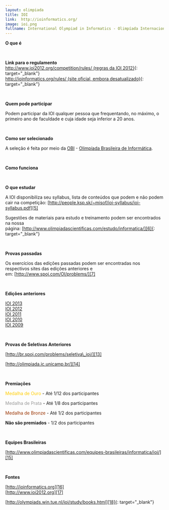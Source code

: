 ```yaml
---
layout: olimpiada
title: IOI
link:  http://ioinformatics.org/
image: ioi.png
fullname: International Olympiad in Informatics - Olimpíada Internacional de Informática
---
```



**O que é**

 

**Link para o regulamento**  
 [http://www.ioi2012.org/competition/rules/ (regras da IOI 2012)][2]{: target="_blank"}  
 [http://ioinformatics.org/rules/ (site oficial, embora desatualizado)][3]{: target="_blank"}

 

**Quem pode participar**

Podem participar da IOI qualquer pessoa que frequentando, no máximo, o primeiro ano de faculdade e cuja idade seja inferior a 20 anos.

 

<strong> Como ser selecionado</strong>

A seleção é feita por meio da [OBI][4] - [Olimpíada Brasileira de Informática][4].

 

**Como funciona**

 

**O que estudar**

A IOI disponibiliza seu syllabus, lista de conteúdos que podem e não podem cair na competição: [http://people.ksp.sk/~misof/ioi-syllabus/ioi-syllabus.pdf][5]

Sugestões de materiais para estudo e treinamento podem ser encontrados na nossa página: [http://www.olimpiadascientificas.com/estudo/informatica/][6]{: target="_blank"}

 

**Provas passadas**

Os exercícios das edições passadas podem ser encontradas nos respectivos sites das edições anteriores e em: [http://www.spoj.com/OI/problems/][7]

 

**Edições anteriores**

[IOI 2013][8]  
 [IOI 2012][9]  
 [IOI 2011][10]  
 [IOI 2010][11]  
 [IOI 2009][12]

 

**Provas de Seletivas Anteriores**

[http://br.spoj.com/problems/seletiva\_ioi/][13]

[http://olimpiada.ic.unicamp.br/][14]

 

**Premiações**

<span style="color: #ffcc00">Medalha de Ouro </span>- Até 1/12 dos participantes

<span style="color: #999999">Medalha de Prata</span> - Até 1/8 dos participantes

<span style="color: #993300">Medalha de Bronze</span> - Até 1/2 dos participantes

**Não são premiados** - 1/2 dos participantes

 

**Equipes Brasileiras**

[http://www.olimpiadascientificas.com/equipes-brasileiras/informatica/ioi/][15]

 

**Fontes**

[http://ioinformatics.org][16]  
 [http://www.ioi2012.org][17]

[http://olympiads.win.tue.nl/ioi/study/books.html][18]{: target="_blank"}



[1]: http://ioinformatics.org/
[2]: http://www.ioi2012.org/competition/rules/
[3]: http://ioinformatics.org/rules/
[4]: http://www.olimpiadascientificas.com/olimpiadas/informatica/obi/
[5]: http://people.ksp.sk/~misof/ioi-syllabus/ioi-syllabus.pdf
[6]: http://www.olimpiadascientificas.com/estudo/informatica/
[7]: http://www.spoj.com/OI/problems/main/
[8]: http://www.ioi2013.org
[9]: http://www.ioi2012.org/
[10]: http://www.ioi2011.org/
[11]: http://www.ioi2010.org/
[12]: http://www.ioi2009.org/
[13]: http://br.spoj.com/problems/seletiva_ioi/
[14]: http://olimpiada.ic.unicamp.br/
[15]: http://www.olimpiadascientificas.com/equipes-brasileiras/informatica/ioi/
[16]: http://ioinformatics.org
[17]: http://www.ioi2012.org
[18]: http://olympiads.win.tue.nl/ioi/study/books.html
